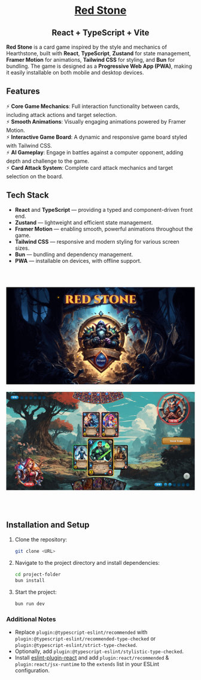<h1 align="center"><a href="https://red-stone-game.vercel.app">Red Stone</a></h1>

<h2 align="center">React + TypeScript + Vite</h2>

**Red Stone** is a card game inspired by the style and mechanics of Hearthstone, built with **React**, **TypeScript**, **Zustand** for state management, **Framer Motion** for animations, **Tailwind CSS** for styling, and **Bun** for bundling. The game is designed as a **Progressive Web App (PWA)**, making it easily installable on both mobile and desktop devices.

## Features
⚡ **Core Game Mechanics**: Full interaction functionality between cards, including attack actions and target selection.  
⚡ **Smooth Animations**: Visually engaging animations powered by Framer Motion.  
⚡ **Interactive Game Board**: A dynamic and responsive game board styled with Tailwind CSS.  
⚡ **AI Gameplay**: Engage in battles against a computer opponent, adding depth and challenge to the game.  
⚡ **Card Attack System**: Complete card attack mechanics and target selection on the board.  

## Tech Stack
- **React** and **TypeScript** — providing a typed and component-driven front end.
- **Zustand** — lightweight and efficient state management.
- **Framer Motion** — enabling smooth, powerful animations throughout the game.
- **Tailwind CSS** — responsive and modern styling for various screen sizes.
- **Bun** — bundling and dependency management.
- **PWA** — installable on devices, with offline support.

<br><br/>
<p align="center">
    <img src="Print1.jpg" alt="Game Screenshot 1"/>
    <br><br/>
    <img src="Print2.jpg" alt="Game Screenshot 2"/>
</p>
<br><br/>

## Installation and Setup
1. Clone the repository:
    ```bash
    git clone <URL>
    ```
2. Navigate to the project directory and install dependencies:
    ```bash
    cd project-folder
    bun install
    ```
3. Start the project:
    ```bash
    bun run dev
    ```

### Additional Notes
- Replace `plugin:@typescript-eslint/recommended` with `plugin:@typescript-eslint/recommended-type-checked` or `plugin:@typescript-eslint/strict-type-checked`.
- Optionally, add `plugin:@typescript-eslint/stylistic-type-checked`.
- Install [eslint-plugin-react](https://github.com/jsx-eslint/eslint-plugin-react) and add `plugin:react/recommended` & `plugin:react/jsx-runtime` to the `extends` list in your ESLint configuration.
